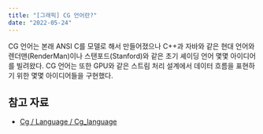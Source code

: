 ```yaml
---
title: "[그래픽] CG 언어란?"
date: "2022-05-24"
---
```


CG 언어는 본래 ANSI C를 모델로 해서 만들어졌으나 C++과 자바와 같은 현대 언어와 렌더맨(RenderMan)이나 스탠포드(Stanford)와 같은 초기 셰이딩 언어 몇몇 아이디어를 빌려왔다. CG 언어는 또한 GPU와 같은 스트림 처리 설계에서 데이터 흐름을 표현하기 위한 몇몇 아이디어들을 구현했다.

## 참고 자료

- [Cg / Language / Cg_language](https://developer.download.nvidia.com/cg/Cg_language.html)
